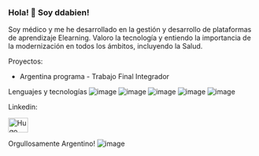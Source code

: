 ### Hola! 👋 Soy ddabien!

Soy médico y me he desarrollado en la gestión y desarrollo de plataformas de aprendizaje Elearning.
Valoro la tecnología y entiendo la importancia de la modernización en todos los ámbitos, incluyendo la Salud.

Proyectos:
- Argentina programa - Trabajo Final Integrador


Lenguajes y tecnologías
![image](https://user-images.githubusercontent.com/104176100/199241288-97086dc0-3f12-4629-8f7d-5daa8e01ff95.png)
![image](https://user-images.githubusercontent.com/104176100/199241337-7cbf228f-008a-4a64-a425-a803b36e14f5.png)
![image](https://user-images.githubusercontent.com/104176100/199241376-dc936667-397e-4988-9dd5-9436d624dc29.png)
![image](https://user-images.githubusercontent.com/104176100/199241464-43f0a633-e523-4864-b181-135fa3b08de3.png)
![image](https://user-images.githubusercontent.com/104176100/199242196-277d4621-3d4e-4880-9d23-9759c558cdc1.png)


Linkedin:

<a href="https://linkedin.com/in/dabien-hugo" rel="nofollow"><img align="center" src="![image](https://user-images.githubusercontent.com/104176100/199242791-4e807d95-5707-4eff-8b1b-dadab4cd3e59.png)" alt="Hugo Dabien" height="30" width="40" style="max-width: 100%;"></a>


Orgullosamente Argentino!
![image](https://user-images.githubusercontent.com/104176100/199243029-532ef2d5-ddbf-44ee-9863-f91de10f25c7.png)



